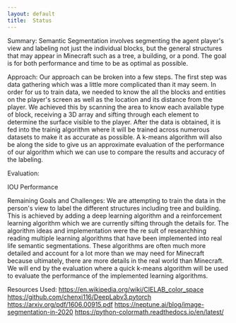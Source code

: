 ```yaml
---
layout: default
title:  Status
---
```


Summary:
Semantic Segmentation involves segmenting the agent player's view and labeling not just the individual blocks, but the
general structures that may appear in Minecraft such as a tree, a building, or a pond. The goal is for both performance
and time to be as optimal as possible. 

Approach:
Our approach can be broken into a few steps. The first step was data gathering which was a little more complicated than it
may seem. In order for us to train data, we needed to know the all the blocks and entities on the player's screen as well as
the location and its distance from the player. We achieved this by scanning the area to know each available type of block,
receiving a 3D array and sifting through each element to determine the surface visible to the player. After the data is obtained,
it is fed into the trainig algorithm where it will be trained across numerous datasets to make it as accurate as possible. A
k-means algorithm will also be along the side to give us an approximate evaluation of the performance of our algorithm which we
can use to compare the results and accuracy of the labeling.



Evaluation:


IOU Performance


Remaining Goals and Challenges:
We are attempting to train the data in the person's view to label the different structures including tree and building. This is
achieved by adding a deep learning algorithm and a reinforcement learning algorithm which we are currently sifting through 
the details for. The algorithm ideas and implementation were the re sult of researchhing reading multiple learning algorithms that
have been implemented into real life semantic segmentations. These algorithms are often much more detailed and account for a lot
more than we may need for Minecraft because ultimately, there are more details in the real world than Minecraft. We will end by 
the evaluation where a quick k-means algorithm will be used to evaluate the performance of the implemented learning algorithms.

Resources Used:
https://en.wikipedia.org/wiki/CIELAB_color_space
https://github.com/chenxi116/DeepLabv3.pytorch
https://arxiv.org/pdf/1606.00915.pdf
https://neptune.ai/blog/image-segmentation-in-2020
https://python-colormath.readthedocs.io/en/latest/


